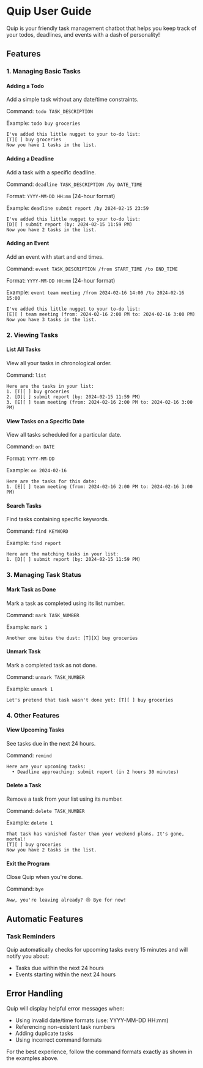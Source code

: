 # Quip User Guide

Quip is your friendly task management chatbot that helps you keep track of your todos, deadlines, and events with a dash of personality!


## Features

### 1. Managing Basic Tasks

#### Adding a Todo
Add a simple task without any date/time constraints.

Command: `todo TASK_DESCRIPTION`

Example: `todo buy groceries`

```
I've added this little nugget to your to-do list:
[T][ ] buy groceries
Now you have 1 tasks in the list.
```

#### Adding a Deadline
Add a task with a specific deadline.

Command: `deadline TASK_DESCRIPTION /by DATE_TIME`

Format: `YYYY-MM-DD HH:mm` (24-hour format)

Example: `deadline submit report /by 2024-02-15 23:59`

```
I've added this little nugget to your to-do list:
[D][ ] submit report (by: 2024-02-15 11:59 PM)
Now you have 2 tasks in the list.
```

#### Adding an Event
Add an event with start and end times.

Command: `event TASK_DESCRIPTION /from START_TIME /to END_TIME`

Format: `YYYY-MM-DD HH:mm` (24-hour format)

Example: `event team meeting /from 2024-02-16 14:00 /to 2024-02-16 15:00`

```
I've added this little nugget to your to-do list:
[E][ ] team meeting (from: 2024-02-16 2:00 PM to: 2024-02-16 3:00 PM)
Now you have 3 tasks in the list.
```

### 2. Viewing Tasks

#### List All Tasks
View all your tasks in chronological order.

Command: `list`

```
Here are the tasks in your list:
1. [T][ ] buy groceries
2. [D][ ] submit report (by: 2024-02-15 11:59 PM)
3. [E][ ] team meeting (from: 2024-02-16 2:00 PM to: 2024-02-16 3:00 PM)
```

#### View Tasks on a Specific Date
View all tasks scheduled for a particular date.

Command: `on DATE`

Format: `YYYY-MM-DD`

Example: `on 2024-02-16`

```
Here are the tasks for this date:
1. [E][ ] team meeting (from: 2024-02-16 2:00 PM to: 2024-02-16 3:00 PM)
```

#### Search Tasks
Find tasks containing specific keywords.

Command: `find KEYWORD`

Example: `find report`

```
Here are the matching tasks in your list:
1. [D][ ] submit report (by: 2024-02-15 11:59 PM)
```

### 3. Managing Task Status

#### Mark Task as Done
Mark a task as completed using its list number.

Command: `mark TASK_NUMBER`

Example: `mark 1`

```
Another one bites the dust: [T][X] buy groceries
```

#### Unmark Task
Mark a completed task as not done.

Command: `unmark TASK_NUMBER`

Example: `unmark 1`

```
Let's pretend that task wasn't done yet: [T][ ] buy groceries
```

### 4. Other Features

#### View Upcoming Tasks
See tasks due in the next 24 hours.

Command: `remind`

```
Here are your upcoming tasks:
  • Deadline approaching: submit report (in 2 hours 30 minutes)
```

#### Delete a Task
Remove a task from your list using its number.

Command: `delete TASK_NUMBER`

Example: `delete 1`

```
That task has vanished faster than your weekend plans. It's gone, mortal!
[T][ ] buy groceries
Now you have 2 tasks in the list.
```

#### Exit the Program
Close Quip when you're done.

Command: `bye`

```
Aww, you're leaving already? 😢 Bye for now!
```

## Automatic Features

### Task Reminders
Quip automatically checks for upcoming tasks every 15 minutes and will notify you about:
- Tasks due within the next 24 hours
- Events starting within the next 24 hours

## Error Handling

Quip will display helpful error messages when:
- Using invalid date/time formats (use: YYYY-MM-DD HH:mm)
- Referencing non-existent task numbers
- Adding duplicate tasks
- Using incorrect command formats

For the best experience, follow the command formats exactly as shown in the examples above.